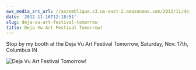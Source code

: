 ```yaml
---
aws_media_src_url: //assemblique.s3.us-east-2.amazonaws.com/2012/11/deja-vu-poster.jpg
date: '2012-11-16T12:18:51'
slug: deja-vu-art-festival-tomorrow
title: Deja Vu Art Festival Tomorrow!
---
```


 Stop by my booth at the Deja Vu Art Festival Tomorrow, Saturday, Nov. 17th, Columbus IN

 ![Deja Vu Art Festival Tomorrow! ](//assemblique.s3.us-east-2.amazonaws.com/2012/11/deja-vu-poster.jpg?w=602)